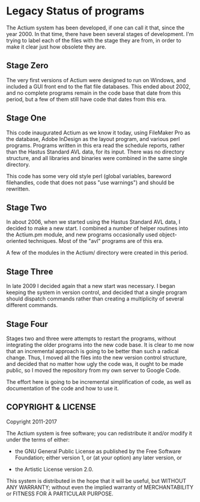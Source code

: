 # Legacy Status of programs #

The Actium system has been developed, if one can call it that, since the year 2000.  In that time, there have been several stages of development. I'm trying to label each of the files with the stage they are from, in order to make it clear just how obsolete they are.

## Stage Zero ##

The very first versions of Actium were designed to run on Windows, and included a GUI front end to the flat file databases. This ended about 2002, and no complete programs remain in the code base that date from this period, but a few of them still have code that dates from this era.

## Stage One ##

This code inaugurated Actium as we know it today, using FileMaker Pro as the database, Adobe InDesign as the layout program, and various perl programs.  Programs written in this era read the schedule reports, rather than the Hastus Standard AVL data, for its input. There was no directory structure, and all libraries and binaries were combined in the same single directory.

This code has some very old style perl (global variables, bareword filehandles, code that does not pass "use warnings") and should be rewritten.

## Stage Two ##

In about 2006, when we started using the Hastus Standard AVL data, I decided to make a new start. I combined a number of helper routines into the Actium.pm module, and new programs occasionally used object-oriented techniques. Most of the "avl" programs are of this era.

A few of the modules in the Actium/ directory were created in this period.

## Stage Three ##

In late 2009 I decided again that a new start was necessary. I began keeping the system in version control, and decided that a single program should dispatch commands rather than creating a multiplicity of several different commands.

## Stage Four ##

Stages two and three were attempts to restart the programs, without integrating the older programs into the new code base. It is clear to me now that an incremental approach is going to be better than such a radical change. Thus, I moved all the files into the new version control structure, and decided that no matter how ugly the code was, it ought to be made public, so I moved the repository from my own server to Google Code.

The effort here is going to be incremental simplification of code, as well as documentation of the code and how to use it.



## COPYRIGHT & LICENSE

Copyright 2011-2017

The Actium system is free software; you can redistribute it and/or
modify it under the terms of either:

* the GNU General Public License as published by the Free
Software Foundation; either version 1, or (at your option) any
later version, or

* the Artistic License version 2.0.

This system is distributed in the hope that it will be useful, but WITHOUT 
ANY WARRANTY; without even the implied warranty of MERCHANTABILITY or 
FITNESS FOR A PARTICULAR PURPOSE.
